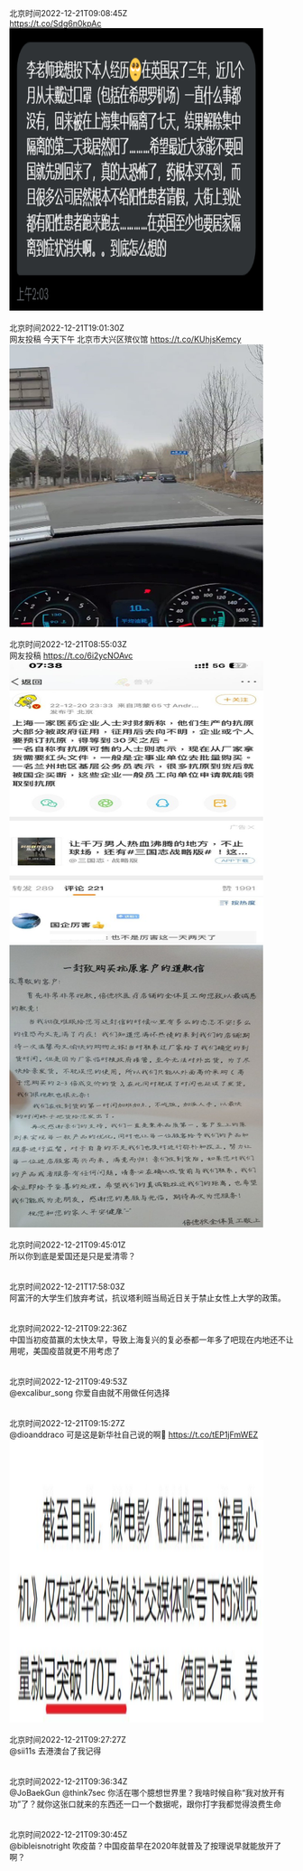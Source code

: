 北京时间2022-12-21T09:08:45Z<br>https://t.co/Sdg6n0kpAc<br><img src='/temp/image/2022/n-Month-12/1605369648903593985_0.jpg' width='450' height='500'><br><br>北京时间2022-12-21T19:01:30Z<br>网友投稿
今天下午 北京市大兴区殡仪馆 https://t.co/KUhjsKemcy<br><img src='/temp/video/2022/n-Month-12/e-Day-21/whyyoutouzhele/1605518821321744384_0.jpg' width='450' height='500'><br><br>北京时间2022-12-21T08:55:03Z<br>网友投稿 https://t.co/6i2ycNOAvc<br><img src='/temp/image/2022/n-Month-12/1605366201986719744_0.jpg' width='450' height='500'><img src='/temp/image/2022/n-Month-12/1605366201986719744_1.jpg' width='450' height='500'><br><br>北京时间2022-12-21T09:45:01Z<br>所以你到底是爱国还是只是爱清零？<br><br><br>北京时间2022-12-21T17:58:03Z<br>阿富汗的大学生们放弃考试，抗议塔利班当局近日关于禁止女性上大学的政策。<br><br><br>北京时间2022-12-21T09:22:36Z<br>中国当初疫苗赢的太快太早，导致上海复兴的复必泰都一年多了吧现在内地还不让用呢，美国疫苗就更不用考虑了<br><br><br>北京时间2022-12-21T09:49:53Z<br>@excalibur_song 你爱自由就不用做任何选择<br><br><br>北京时间2022-12-21T09:15:27Z<br>@dioanddraco 可是这是新华社自己说的啊🤨 https://t.co/tEP1jFmWEZ<br><img src='/temp/image/2022/n-Month-12/1605371335399845889_0.jpg' width='450' height='500'><br><br>北京时间2022-12-21T09:27:27Z<br>@sii11s 去港澳台了我记得<br><br><br>北京时间2022-12-21T09:36:34Z<br>@JoBaekGun @think7sec 你活在哪个臆想世界里？我啥时候自称“我对放开有功”了？就你这张口就来的东西还一口一个数据呢，跟你打字我都觉得浪费生命<br><br><br>北京时间2022-12-21T09:30:45Z<br>@bibleisnotright 吹疫苗？中国疫苗早在2020年就普及了按理说早就能放开了啊？<br><br><br>